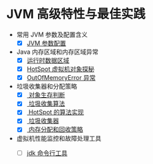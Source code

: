 # JVM 高级特性与最佳实践

+ 常用 JVM 参数及配置含义
    + [x] [JVM 参数配置](DOC/00.jvm-args-config.md)
+ Java 内存区域和内存区域异常
    + [x] [运行时数据区域](DOC/01.runtime-data-region.md)
    + [x] [HotSpot 虚拟机对象探秘](DOC/01.hotspot-vm-object.md)
    + [x] [OutOfMemoryError 异常](DOC/01.hotspot-vm-object.md)
+ 垃圾收集器和分配策略
    + [x] [ 对象生存判断](DOC/02.object-live-or-dead.md)
    + [x] [ 垃圾收集算法](DOC/02.GC-algorithm.md)
    + [x] [ HotSpot 的算法实现](DOC/02.hotspot-impl.md)
    + [x] [ 垃圾收集器](DOC/02.collectors.md)
    + [x] [ 内存分配和回收策略](DOC/02.memory-strategy.md)
+ 虚拟机性能监控和故障处理工具
    + [ ] [jdk 命令行工具](DOC/03.jdk-cmd.md)

